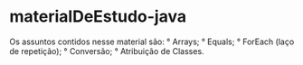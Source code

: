 # materialDeEstudo-java
<title> Repositório com exercícios de fixação para estudo. </title>
Os assuntos contidos nesse material são:
° Arrays;
° Equals;
° ForEach (laço de repetição);
° Conversão;
° Atribuição de Classes.
